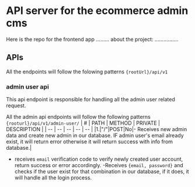 # API server for the ecommerce admin cms

Here is the repo for the frontend app .........
about the project: ................

## APIs

All the endpoints will follow the folowing patterns `{rootUrl}/api/v1`

### admin user api

This api endpoint is responsible for handling all the admin user related request.

All the admin api endpoints will follow the following patterns `{rooturl}/api/v1/admin-user/`
| # | PATH | METHOD | PRIVATE | DESCRIPTION |
| -- | -- | -- | -- | -- |
|1.|"/"|POST|No|- Receives new admin data and create new admin in our database. IF admin user's email already exist, it will return error otherwise it will return success with info from database.|

- receives `email` verification code to verify newly created user account, return success or error accordingly.
  -Receives `{email, password}` and checks if the user exist for that combination in our database, if it does, it will handle all the login process.
